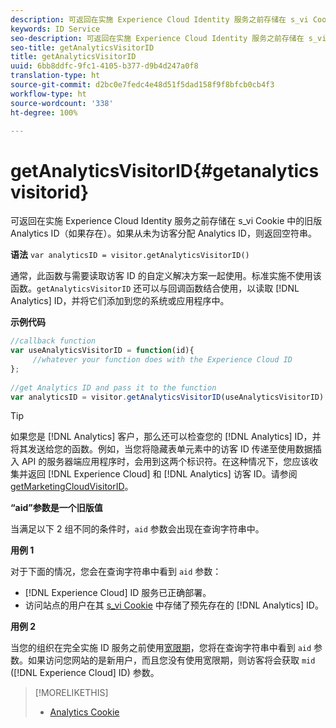 ```yaml
---
description: 可返回在实施 Experience Cloud Identity 服务之前存储在 s_vi Cookie 中的旧版 Analytics ID（如果存在）。如果从未为访客分配 Analytics ID，则返回空符串。
keywords: ID Service
seo-description: 可返回在实施 Experience Cloud Identity 服务之前存储在 s_vi Cookie 中的旧版 Analytics ID（如果存在）。如果从未为访客分配 Analytics ID，则返回空符串。
seo-title: getAnalyticsVisitorID
title: getAnalyticsVisitorID
uuid: 6bb8ddfc-9fc1-4105-b377-d9b4d247a0f8
translation-type: ht
source-git-commit: d2bc0e7fedc4e48d51f5dad158f9f8bfcb0cb4f3
workflow-type: ht
source-wordcount: '338'
ht-degree: 100%

---
```



# getAnalyticsVisitorID{#getanalyticsvisitorid}

可返回在实施 Experience Cloud Identity 服务之前存储在 s_vi Cookie 中的旧版 Analytics ID（如果存在）。如果从未为访客分配 Analytics ID，则返回空符串。

**语法** `var analyticsID = visitor.getAnalyticsVisitorID()`

通常，此函数与需要读取访客 ID 的自定义解决方案一起使用。标准实施不使用该函数。`getAnalyticsVisitorID` 还可以与回调函数结合使用，以读取 [!DNL Analytics] ID，并将它们添加到您的系统或应用程序中。

**示例代码**

```js
//callback function 
var useAnalyticsVisitorID = function(id){ 
     //whatever your function does with the Experience Cloud ID 
}; 
 
//get Analytics ID and pass it to the function 
var analyticsID = visitor.getAnalyticsVisitorID(useAnalyticsVisitorID)
```

>[!TIP]
>
>如果您是 [!DNL Analytics] 客户，那么还可以检查您的 [!DNL Analytics] ID，并将其发送给您的函数。例如，当您将隐藏表单元素中的访客 ID 传递至使用数据插入 API 的服务器端应用程序时，会用到这两个标识符。在这种情况下，您应该收集并返回 [!DNL Experience Cloud] 和 [!DNL Analytics] 访客 ID。请参阅 [getMarketingCloudVisitorID](../../library/get-set/getmcvid.md)。

**“aid”参数是一个旧版值**

当满足以下 2 组不同的条件时，`aid` 参数会出现在查询字符串中。

**用例 1**

对于下面的情况，您会在查询字符串中看到 `aid` 参数：

* [!DNL Experience Cloud] ID 服务已正确部署。
* 访问站点的用户在其 [s_vi Cookie](https://docs.adobe.com/content/help/zh-Hans/core-services/interface/ec-cookies/cookies-analytics.html#section-5d50a078de444d12b7d927d68ff3b679) 中存储了预先存在的 [!DNL Analytics] ID。

**用例 2**

当您的组织在完全实施 ID 服务之前使用[宽限期](../../reference/analytics-reference/grace-period.md)，您将在查询字符串中看到 `aid` 参数。如果访问您网站的是新用户，而且您没有使用宽限期，则访客将会获取 `mid` ([!DNL Experience Cloud] ID) 参数。

>[!MORELIKETHIS]
>
>* [Analytics Cookie](https://docs.adobe.com/content/help/zh-Hans/core-services/interface/ec-cookies/cookies-privacy.html)

